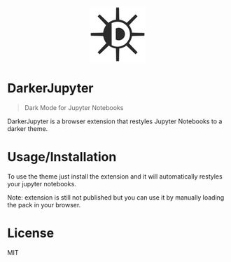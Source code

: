 <p align="center">
  <img src="images/icon128.png">
</p>

# DarkerJupyter
> Dark Mode for Jupyter Notebooks

DarkerJupyter is a browser extension that restyles Jupyter Notebooks to a darker theme.

# Usage/Installation
To use the theme just install the extension and it will automatically restyles your jupyter notebooks.

Note: extension is still not published but you can use it by manually loading the pack in your browser.

# License
MIT
